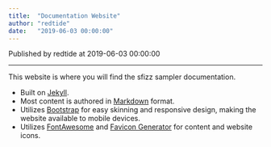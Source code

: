 ```yaml
---
title:  "Documentation Website"
author: "redtide"
date:   "2019-06-03 00:00:00"
---
```

Published by redtide at 2019-06-03 00:00:00

---
This website is where you will find the sfizz sampler documentation.

- Built on [Jekyll].
- Most content is authored in [Markdown] format.
- Utilizes [Bootstrap] for easy skinning and responsive design,
  making the website available to mobile devices.
- Utilizes [FontAwesome] and [Favicon Generator] for content and website icons.


[Bootstrap]:         http://getbootstrap.com/
[Favicon Generator]: https://realfavicongenerator.net/
[FontAwesome]:       http://fontawesome.io/
[Jekyll]:            http://jekyllrb.com/
[Markdown]:          http://daringfireball.net/projects/markdown/
